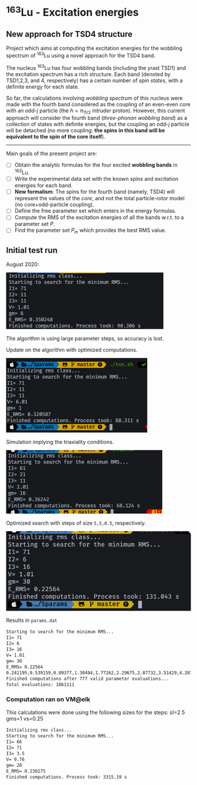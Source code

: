 # $^{163}$Lu - Excitation energies
## New approach for TSD4 structure

Project which aims at computing the excitation energies for the wobbling spectrum of $^{163}$Lu using a novel approach for the TSD4 band.

The nucleus $^{163}$Lu has four wobbling bands (including the yrast TSD1) and the excitation spectrum has a rich structure. Each band (denoted by TSD1,2,3, and 4, respectively) has a certain number of *spin states*, with a definite energy for each state.

So far, the calculations involving *wobbling spectrum* of this nucleus were made with the fourth band considered as the coupling of an even-even core with an odd-$j$ particle (the $h=\pi_{11/2}$ *intruder* proton). However, this current approach will consider the fourth band (*three-phonon wobbling band*) as a collection of states with definite energies, but the coupling an odd-$j$ particle will be detached (no more coupling: **the spins in this band will be equivalent to the spin of the core itself**).

___

Main goals of the present project are:

- [ ] Obtain the analytic formulas for the four excited **wobbling bands** in $^{163}$Lu.
- [ ] Write the experimental data set with the known spins and excitation energies for each band.
- [ ] **New formalism**: The spins for the fourth band (namely, TSD4) will represent the values of the *core*, and not the total particle-rotor model (no core+odd-particle coupling).
- [ ] Define the free parameter set which enters in the energy formulas.
- [ ] Compute the RMS of the excitation energies of all the bands w.r.t. to a parameter set $P$.
- [ ] Find the parameter set $P_m$ which provides the best RMS value.

## Initial test run

August 2020:

![](./reports/2020-08-21-17-10-10.png)

The algorithm is using large parameter steps, so accuracy is lost.

Update on the algorithm with optimized computations.

![](./reports/2020-08-22-13-07-58.png)

Simulation implying the triaxiality conditions.

![](./reports/2020-08-22-13-25-53.png)

Optimized search with steps of size `5,5,0.5`, respectively.

![](./reports/2020-08-23-11-20-38.png)

Results in `params.dat`

```
Starting to search for the minimum RMS...
I1= 71
I2= 6
I3= 16
V= 1.01
gm= 30
E_RMS= 0.22564
0.241195,0.539159,0.89377,1.30494,1.77262,2.29675,2.87732,3.51429,4.20766,4.95741,5.76353,6.62601,7.54485,8.52005,9.55159,10.6395,11.7837,12.9843,14.2412,15.5545,16.9241,1.17339,1.62007,2.12254,2.68084,3.29503,3.96515,4.69124,5.47334,6.31148,7.20569,8.156,9.16242,10.225,11.3437,12.5186,13.7497,15.037,1.9352,2.47246,3.06494,3.71275,4.41601,5.17482,5.98927,6.85943,7.78537,8.76714,9.8048,10.8984,12.0479,13.2535,3.85393,4.57549,5.35342,6.18772,7.07839,8.0254,9.02877,10.0885,11.2046,12.377,
Finished computations after 777 valid parameter evaluations...
Total evaluations: 1861111
```

### Computation ran on VM@elk

This calculations were done using the following sizes for the steps:
sI=2.5
gms=1
vs=0.25

```
Initializing rms class...
Starting to search for the minimum RMS...
I1= 66
I2= 71
I3= 3.5
V= 9.76
gm= 28
E_RMS= 0.238275
Finished computations. Process took: 3315.19 s
```
